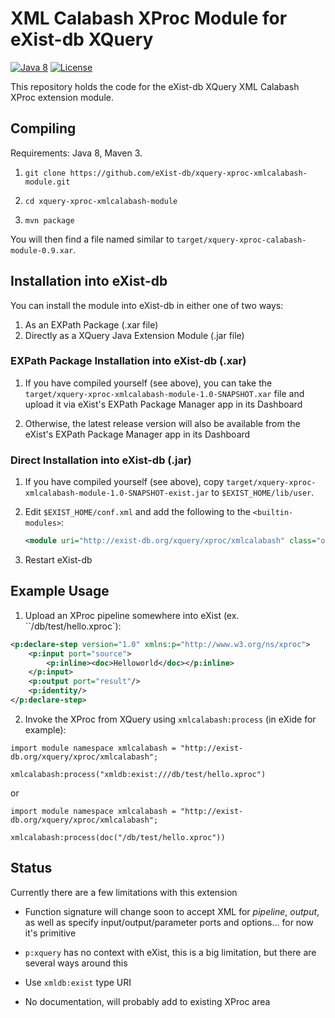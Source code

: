 # XML Calabash XProc Module for eXist-db XQuery #
[![Java 8](https://img.shields.io/badge/java-8-blue.svg)](http://java.oracle.com) [![License](https://img.shields.io/badge/license-LGPL%203.0-blue.svg)](https://www.gnu.org/licenses/lgpl-3.0.html)

This repository holds the code for the eXist-db XQuery XML Calabash XProc extension module.

## Compiling
Requirements: Java 8, Maven 3.

1. `git clone https://github.com/eXist-db/xquery-xproc-xmlcalabash-module.git`

2. `cd xquery-xproc-xmlcalabash-module`

3. `mvn package`

You will then find a file named similar to `target/xquery-xproc-calabash-module-0.9.xar`.


## Installation into eXist-db
You can install the module into eXist-db in either one of two ways:
1. As an EXPath Package (.xar file)
2. Directly as a XQuery Java Extension Module (.jar file)

### EXPath Package Installation into eXist-db (.xar)
1. If you have compiled yourself (see above), you can take the `target/xquery-xproc-xmlcalabash-module-1.0-SNAPSHOT.xar` file and upload it via eXist's EXPath Package Manager app in its Dashboard

2. Otherwise, the latest release version will also be available from the eXist's EXPath Package Manager app in its Dashboard


### Direct Installation into eXist-db (.jar)
1. If you have compiled yourself (see above), copy `target/xquery-xproc-xmlcalabash-module-1.0-SNAPSHOT-exist.jar` to `$EXIST_HOME/lib/user`.

2. Edit `$EXIST_HOME/conf.xml` and add the following to the `<builtin-modules>`:

    ```xml
    <module uri="http://exist-db.org/xquery/xproc/xmlcalabash" class="org.exist.xquery.xproc.xmlcalabash.XProcXmlCalabashModule"/>
    ```

3. Restart eXist-db


## Example Usage

1. Upload an XProc pipeline somewhere into eXist (ex. ``/db/test/hello.xproc`):

```xml
<p:declare-step version="1.0" xmlns:p="http://www.w3.org/ns/xproc">
    <p:input port="source">
        <p:inline><doc>Helloworld</doc></p:inline>
    </p:input>
    <p:output port="result"/>
    <p:identity/>
</p:declare-step>
```


2. Invoke the XProc from XQuery using `xmlcalabash:process` (in eXide for example):

```xquery
import module namespace xmlcalabash = "http://exist-db.org/xquery/xproc/xmlcalabash";

xmlcalabash:process("xmldb:exist:///db/test/hello.xproc")
```

or

```xquery
import module namespace xmlcalabash = "http://exist-db.org/xquery/xproc/xmlcalabash";

xmlcalabash:process(doc("/db/test/hello.xproc"))
```


## Status

Currently there are a few limitations with this extension

* Function signature will change soon to accept XML for *pipeline*, *output*, as well as specify input/output/parameter ports and options... for now it's primitive

* `p:xquery` has no context with eXist, this is a big limitation, but there are several ways around this

* Use `xmldb:exist` type URI

* No documentation, will probably add to existing XProc area
